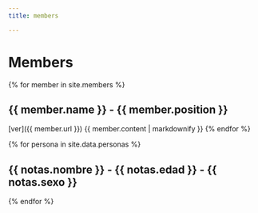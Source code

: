 ```yaml
---
title: members

---
```


# Members


{% for member in site.members %}
  ## {{ member.name }} - {{ member.position }}
  [ver]({{ member.url }}) 
  {{ member.content | markdownify }}
{% endfor %}


{% for persona in site.data.personas %}
  ## {{ notas.nombre }} - {{ notas.edad }} - {{ notas.sexo }}
{% endfor %}
